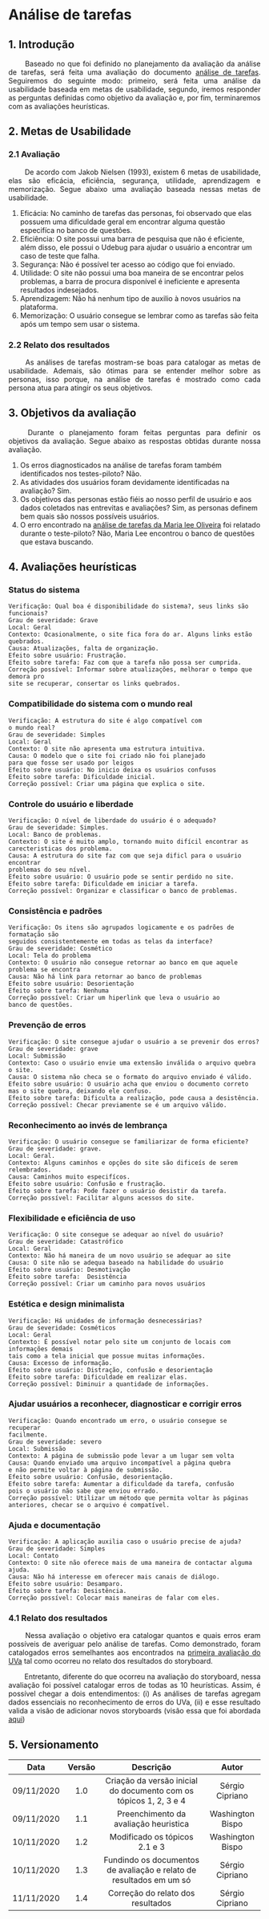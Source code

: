 # Análise de tarefas

## 1. Introdução

<p align="justify"> &emsp;&emsp; Baseado no que foi definido no planejamento da avaliação da análise de tarefas, será feita uma avaliação do documento <a href="https://interacao-humano-computador.github.io/2020.1-UVaJudge/entrega_2/analise_tarefas/">análise de tarefas</a>. Seguiremos do seguinte modo: primeiro, será feita uma análise da usabilidade baseada em metas de usabilidade, segundo, iremos responder as perguntas definidas como objetivo da avaliação e, por fim, terminaremos com as avaliações heurísticas.</p>

## 2. Metas de Usabilidade

### 2.1 Avaliação

<p align="justify"> &emsp;&emsp; De acordo com Jakob Nielsen (1993), existem 6 metas de usabilidade, elas são eficácia, eficiência, segurança, utilidade, aprendizagem e memorização. Segue abaixo uma avaliação baseada nessas metas de usabilidade.</p>

1. Eficácia: No caminho de tarefas das personas, foi observado que elas possuem uma dificuldade geral em 
encontrar alguma questão especifíca no banco de questões.
2. Eficiência:  O site possui uma barra de pesquisa que não é eficiente, além disso, ele possui o Udebug para
ajudar o usuário a encontrar um caso de teste que falha.
3. Segurança: Não é possível ter acesso ao código que foi enviado.
4. Utilidade: O site não possui uma boa maneira de se encontrar pelos problemas, a barra de procura disponível é ineficiente e apresenta resultados indesejados.
5. Aprendizagem: Não há nenhum tipo de auxilio à novos usuários na plataforma.
6. Memorização: O usuário consegue se lembrar como as tarefas são feita após um tempo sem usar o sistema.

### 2.2 Relato dos resultados

<p align="justify"> &emsp;&emsp; As análises de tarefas mostram-se boas para catalogar as metas de usabilidade. Ademais, são ótimas para se entender melhor sobre as personas, isso porque, na análise de tarefas é mostrado como cada persona atua para atingir os seus objetivos.</p>

## 3. Objetivos da avaliação

<p align="justify"> &emsp;&emsp; Durante o planejamento foram feitas perguntas para definir os objetivos da avaliação. Segue abaixo as respostas obtidas durante nossa avaliação.</p>

1. Os erros diagnosticados na análise de tarefas foram também identificados nos testes-piloto? Não.
2. As atividades dos usuários foram devidamente identificadas na avaliação? Sim.
3. Os objetivos das personas estão fiéis ao nosso perfil de usuário e aos dados coletados nas entrevitas e avaliações?  Sim, as personas definem bem quais são nossos possíveis usuários.
4. O erro encontrado na <a href="https://interacao-humano-computador.github.io/2020.1-UVaJudge/entrega_2/analise_tarefas/#321-maria-lee-oliveira">análise de tarefas da Maria lee Oliveira</a> foi relatado durante o teste-piloto? Não, Maria Lee encontrou o banco de questões que estava buscando.

## 4. Avaliações heurísticas

### Status do sistema

```
Verificação: Qual boa é disponibilidade do sistema?, seus links são funcionais?          
Grau de severidade: Grave
Local: Geral               
Contexto: Ocasionalmente, o site fica fora do ar. Alguns links estão quebrados.          
Causa: Atualizações, falta de organização.               
Efeito sobre usuário: Frustração.
Efeito sobre tarefa: Faz com que a tarefa não possa ser cumprida.
Correção possível: Informar sobre atualizações, melhorar o tempo que demora pro 
site se recuperar, consertar os links quebrados.    
```

### Compatibilidade do sistema com o mundo real

```
Verificação: A estrutura do site é algo compatível com
o mundo real?      
Grau de severidade: Simples   
Local: Geral               
Contexto: O site não apresenta uma estrutura intuitiva.            
Causa: O modelo que o site foi criado não foi planejado
para que fosse ser usado por leigos               
Efeito sobre usuário: No inicio deixa os usuários confusos
Efeito sobre tarefa: Dificuldade inicial. 
Correção possível: Criar uma página que explica o site.   
```

### Controle do usuário e liberdade

```
Verificação: O nível de liberdade do usuário é o adequado?          
Grau de severidade: Simples.  
Local: Banco de problemas.               
Contexto: O site é muito amplo, tornando muito difícil encontrar as 
carecteristicas dos problema.             
Causa: A estrutura do site faz com que seja dificl para o usuário encontrar 
problemas do seu nível.               
Efeito sobre usuário: O usuário pode se sentir perdido no site.
Efeito sobre tarefa: Dificuldade em iniciar a tarefa.  
Correção possível: Organizar e classificar o banco de problemas.
```

### Consistência e padrões

```
Verificação: Os itens são agrupados logicamente e os padrões de formatação são
seguidos consistentemente em todas as telas da interface?         
Grau de severidade: Cosmético
Local: Tela do problema               
Contexto: O usuário não consegue retornar ao banco em que aquele
problema se encontra             
Causa: Não há link para retornar ao banco de problemas               
Efeito sobre usuário: Desorientação
Efeito sobre tarefa: Nenhuma 
Correção possível: Criar um hiperlink que leva o usuário ao
banco de questões.   
```

### Prevenção de erros

```
Verificação: O site consegue ajudar o usuário a se prevenir dos erros?          
Grau de severidade: grave   
Local: Submissão              
Contexto: Caso o usuário envie uma extensão inválida o arquivo quebra o site.            
Causa: O sistema não checa se o formato do arquivo enviado é válido.               
Efeito sobre usuário: O usuário acha que enviou o documento correto
mas o site quebra, deixando ele confuso.
Efeito sobre tarefa: Dificulta a realização, pode causa a desistência.  
Correção possível: Checar previamente se é um arquivo válido.   
```

### Reconhecimento ao invés de lembrança

```
Verificação: O usuário consegue se familiarizar de forma eficiente?         
Grau de severidade: grave.
Local: Geral.                
Contexto: Alguns caminhos e opções do site são dificeís de serem
relembrados.            
Causa: Caminhos muito especifícos.               
Efeito sobre usuário: Confusão e frustração.
Efeito sobre tarefa: Pode fazer o usuário desistir da tarefa. 
Correção possível: Facilitar alguns acessos do site.   
```

### Flexibilidade e eficiência de uso

```
Verificação: O site consegue se adequar ao nível do usuário?        
Grau de severidade: Catastrófico  
Local: Geral               
Contexto: Não há maneira de um novo usuário se adequar ao site            
Causa: O site não se adequa baseado na habilidade do usuário                
Efeito sobre usuário: Desmotivação
Efeito sobre tarefa:  Desistência
Correção possível: Criar um caminho para novos usuários  
```

### Estética e design minimalista

```
Verificação: Há unidades de informação desnecessárias?           
Grau de severidade: Cosméticos   
Local: Geral               
Contexto: É possível notar pelo site um conjunto de locais com informações demais
tais como a tela inicial que possue muitas informações.            
Causa: Excesso de informação.               
Efeito sobre usuário: Distração, confusão e desorientação
Efeito sobre tarefa: Dificuldade em realizar elas. 
Correção possível: Diminuir a quantidade de informações. 
```

### Ajudar usuários a reconhecer, diagnosticar e corrigir erros

```
Verificação: Quando encontrado um erro, o usuário consegue se recuperar
facilmente.         
Grau de severidade: severo  
Local: Submissão               
Contexto: A página de submissão pode levar a um lugar sem volta            
Causa: Quando enviado uma arquivo incompatível a página quebra
e não permite voltar à página de submissão.              
Efeito sobre usuário: Confusão, desorientação.
Efeito sobre tarefa: Aumentar a dificuldade da tarefa, confusão
pois o usuário não sabe que enviou errado.
Correção possível: Utilizar um método que permita voltar às páginas 
anteriores, checar se o arquivo é compatível.  
```

### Ajuda e documentação

```
Verificação: A aplicação auxilia caso o usuário precise de ajuda?         
Grau de severidade: Simples  
Local: Contato               
Contexto: O site não oferece mais de uma maneira de contactar alguma ajuda.            
Causa: Não há interesse em oferecer mais canais de diálogo.               
Efeito sobre usuário: Desamparo.
Efeito sobre tarefa: Desistência. 
Correção possível: Colocar mais maneiras de falar com eles.
```

### 4.1 Relato dos resultados

<p align="justify"> &emsp;&emsp; Nessa avaliação o objetivo era catalogar quantos e quais erros eram possíveis de averiguar pelo análise de tarefas. Como demonstrado, foram catalogados erros semelhantes aos encontrados na <a href="https://interacao-humano-computador.github.io/2020.1-UVaJudge/entrega_1/avaliacoes_individuais/avaliacao_uva/">primeira avaliação do UVa</a> tal como ocorreu no relato dos resultados do storyboard.</p>

<p align="justify"> &emsp;&emsp; Entretanto, diferente do que ocorreu na avaliação do storyboard, nessa avaliação foi possível catalogar erros de todas as 10 heurísticas. Assim, é possível chegar a dois entendimentos: (i) As análises de tarefas agregam dados essenciais no reconhecimento de erros do UVa, (ii) e esse resultado valida a visão de adicionar novos storyboards (visão essa que foi abordada <a href="https://interacao-humano-computador.github.io/2020.1-UVaJudge//entrega_5/avaliacao/storyboard/#22-relato-dos-resultados">aqui</a>)</p>

## 5. Versionamento

|Data|Versão|Descrição|Autor|
|:-:|:-:|:-:|:-:|
|09/11/2020|1.0|Criação da versão inicial do documento com os tópicos 1, 2, 3 e 4|Sérgio Cipriano|
|09/11/2020|1.1|Preenchimento da avaliação heuristica|Washington Bispo|
|10/11/2020|1.2|Modificado os tópicos 2.1 e 3|Washington Bispo|
|10/11/2020|1.3|Fundindo os documentos de avaliação e relato de resultados em um só|Sérgio Cipriano|
|11/11/2020|1.4|Correção do relato dos resultados|Sérgio Cipriano|